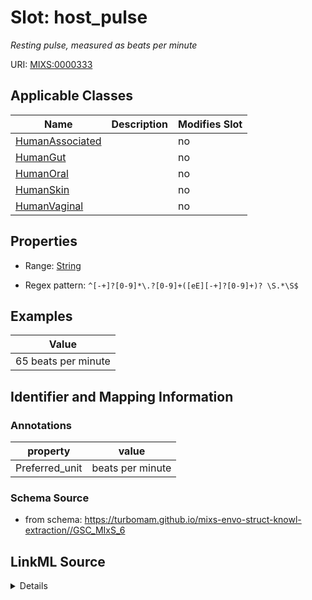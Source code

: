 # Slot: host_pulse


_Resting pulse, measured as beats per minute_



URI: [MIXS:0000333](https://w3id.org/mixs/0000333)



<!-- no inheritance hierarchy -->




## Applicable Classes

| Name | Description | Modifies Slot |
| --- | --- | --- |
[HumanAssociated](HumanAssociated.md) |  |  no  |
[HumanGut](HumanGut.md) |  |  no  |
[HumanOral](HumanOral.md) |  |  no  |
[HumanSkin](HumanSkin.md) |  |  no  |
[HumanVaginal](HumanVaginal.md) |  |  no  |







## Properties

* Range: [String](String.md)

* Regex pattern: `^[-+]?[0-9]*\.?[0-9]+([eE][-+]?[0-9]+)? \S.*\S$`






## Examples

| Value |
| --- |
| 65 beats per minute |

## Identifier and Mapping Information





### Annotations

| property | value |
| --- | --- |
| Preferred_unit | beats per minute |



### Schema Source


* from schema: https://turbomam.github.io/mixs-envo-struct-knowl-extraction//GSC_MIxS_6




## LinkML Source

<details>
```yaml
name: host_pulse
annotations:
  Preferred_unit:
    tag: Preferred_unit
    value: beats per minute
description: Resting pulse, measured as beats per minute
title: host pulse
notes:
- host
- host.
examples:
- value: 65 beats per minute
from_schema: https://turbomam.github.io/mixs-envo-struct-knowl-extraction//GSC_MIxS_6
rank: 1000
slot_uri: MIXS:0000333
multivalued: false
alias: host_pulse
domain_of:
- HumanAssociated
- HumanGut
- HumanOral
- HumanSkin
- HumanVaginal
range: string
required: false
recommended: false
pattern: ^[-+]?[0-9]*\.?[0-9]+([eE][-+]?[0-9]+)? \S.*\S$

```
</details>